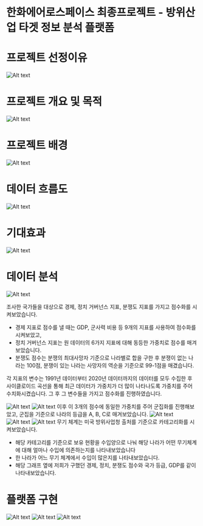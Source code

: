 # 한화에어로스페이스 최종프로젝트 - 방위산업 타겟 정보 분석 플랫폼

# 프로젝트 선정이유 

![Alt text](https://www.dropbox.com/scl/fi/uued58a5q1yrnhbmhw17w/.png?rlkey=0h5d62oiqt9xd2qs4uxsoh7i7&st=epjpmczc&raw=1)

# 프로젝트 개요 및 목적

![Alt text](https://www.dropbox.com/scl/fi/3z5zuy4y1ja31iomwrf9d/.png?rlkey=vfjy76clb7k89j2midsuv49gm&st=owp5fu0m&raw=1)

# 프로젝트 배경
![Alt text](https://www.dropbox.com/scl/fi/7czjpq6605lituxlxboe7/.png?rlkey=9vv1aq2k4wis61c88sitjtown&st=df643vwj&raw=1)

# 데이터 흐름도
![Alt text](https://www.dropbox.com/scl/fi/1fowl5caxob0p76ld4mee/.png?rlkey=xyh6uarlme6gorshh48lke94q&st=9v11s5lg&raw=1)


# 기대효과
![Alt text](https://www.dropbox.com/scl/fi/amljznbocf6m8wnlik414/.png?rlkey=qy6xnik8dgltsijqif59rvc1j&st=hqqc5hoh&raw=1)




# 데이터 분석
![Alt text](https://www.dropbox.com/scl/fi/bo3tncdq7ggkp6693yipp/1.png?rlkey=0h0p72z4vn5dfnnpdav9g1fzr&st=jip75y18&raw=1)

조사한 국가들을 대상으로 경제, 정치 거버넌스 지표, 분쟁도 지표를 가지고 점수화를 시켜보았습니다.
- 경제 지표로 점수를 낼 때는 GDP, 군사력 비용 등 9개의 지표를 사용하여 점수화를 시켜보았고,
- 정치 거버넌스 지표는 원 데이터의 6가지 지표에 대해 동등한 가중치로 점수를 매겨보았습니다. 
- 분쟁도 점수는 분쟁의 최대사망자 기준으로 나라별로 합을 구한 후 분쟁이 없는 나라는 100점, 분쟁이 있는 나라는 사망자의 역순을 기준으로 99-1점을 매겼습니다.

각 지표의 변수는 1991년 데이터부터 2020년 데이터까지의 데이터를 모두 수집한 후 사이클로이드 곡선을 통해 최근 데이터가 가중치가 더 많이 나타나도록 가중치를 주어 수치화시켰습니다. 그 후 그 변수들을 가지고 점수화를 진행하였습니다.

![Alt text](https://www.dropbox.com/scl/fi/2tfligjp3sy3xo5okj1gn/2.png?rlkey=566tor2t257mpmxubj2xx090w&st=acx779v8&raw=1)
![Alt text](https://www.dropbox.com/scl/fi/wase3hs2zlsb5vq58ze04/3.png?rlkey=wbe3c09op9nzhyb825ll3nf5v&st=50zebf1o&raw=1)
이후 이 3개의 점수에 동일한 가중치를 주어 군집화를 진행해보았고, 군집을 기준으로 나라의 등급을 A, B, C로 매겨보았습니다.
![Alt text](https://www.dropbox.com/scl/fi/nq74b4jzcrerv1j1qd2o5/4.png?rlkey=le8xtstd8v9f368e19iojyfdd&st=1xmqbk5w&raw=1)
![Alt text](https://www.dropbox.com/scl/fi/2wg0ub4q3ffx1ll3gbojy/5.png?rlkey=ushlrs6u191hcbzd19ih6nvy0&st=i68691vd&raw=1)
![Alt text](https://www.dropbox.com/scl/fi/0vmzcwlrb2iqm09shdtdg/6.png?rlkey=jfhazk3ttqnvnlqq1gkq1pbra&st=4z6aqo0s&raw=1)
무기 체계는 미국 방위사업청 출처를 기준으로 카테고리화를 시켜보았습니다. 
- 해당 카테고리를 기준으로 보유 현황을 수입양으로 나눠 해당 나라가 어떤 무기체계에 대해 얼마나 수입에 의존하는지를 나타내보았습니다
- 한 나라가 어느 무기 체계에서 수입이 많은지를 나타내보았습니다.
- 해당 그래프 옆에 저희가 구했던 경제, 정치, 분쟁도 점수와 국가 등급, GDP를 같이 나타내보았습니다.


# 플랫폼 구현

![Alt text](https://www.dropbox.com/scl/fi/nt13cx63tame948ujhu47/1.png?rlkey=lzza17q84hhalsap1ue11v5ve&st=954c3mam&raw=1)
![Alt text](https://www.dropbox.com/scl/fi/9vq42msjjdypgfcbz7q3e/2.png?rlkey=pxfv10x13zul1s9n51hsaw40v&st=0fb8pc8e&raw=1)
![Alt text](https://www.dropbox.com/scl/fi/l1kxklhlgdv2o9lr3hwu7/3.png?rlkey=gocv4uk7m4icus5ig6e5wi69t&st=5mra0wqu&raw=1)



